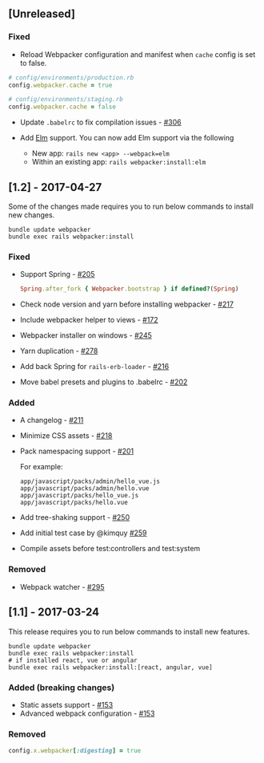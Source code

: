 ## [Unreleased]

### Fixed
- Reload Webpacker configuration and manifest when `cache` config is set to false.

```rb
# config/environments/production.rb
config.webpacker.cache = true

# config/environments/staging.rb
config.webpacker.cache = false
```

- Update `.babelrc` to fix compilation issues - [#306](https://github.com/rails/webpacker/issues/306)

- Add [Elm](http://elm-lang.org) support. You can now add Elm support via the following
  - New app: `rails new <app> --webpack=elm`
  - Within an existing app: `rails webpacker:install:elm`

## [1.2] - 2017-04-27
Some of the changes made requires you to run below commands to install new changes.

```
bundle update webpacker
bundle exec rails webpacker:install
```

### Fixed
- Support Spring - [#205](https://github.com/rails/webpacker/issues/205)

  ```ruby
  Spring.after_fork { Webpacker.bootstrap } if defined?(Spring)
  ```
- Check node version and yarn before installing webpacker - [#217](https://github.com/rails/webpacker/issues/217)

- Include webpacker helper to views - [#172](https://github.com/rails/webpacker/issues/172)

- Webpacker installer on windows - [#245](https://github.com/rails/webpacker/issues/245)

- Yarn duplication - [#278](https://github.com/rails/webpacker/issues/278)

- Add back Spring for `rails-erb-loader` - [#216](https://github.com/rails/webpacker/issues/216)

- Move babel presets and plugins to .babelrc - [#202](https://github.com/rails/webpacker/issues/202)

### Added
- A changelog - [#211](https://github.com/rails/webpacker/issues/211)
- Minimize CSS assets - [#218](https://github.com/rails/webpacker/issues/218)
- Pack namespacing support - [#201](https://github.com/rails/webpacker/pull/201)

  For example:
  ```
  app/javascript/packs/admin/hello_vue.js
  app/javascript/packs/admin/hello.vue
  app/javascript/packs/hello_vue.js
  app/javascript/packs/hello.vue
  ```
- Add tree-shaking support - [#250](https://github.com/rails/webpacker/pull/250)
- Add initial test case by @kimquy [#259](https://github.com/rails/webpacker/pull/259)
- Compile assets before test:controllers and test:system

### Removed
- Webpack watcher - [#295](https://github.com/rails/webpacker/pull/295)

## [1.1] - 2017-03-24

This release requires you to run below commands to install new features.

```
bundle update webpacker
bundle exec rails webpacker:install
# if installed react, vue or angular
bundle exec rails webpacker:install:[react, angular, vue]
```

### Added (breaking changes)
- Static assets support - [#153](https://github.com/rails/webpacker/pull/153)
- Advanced webpack configuration - [#153](https://github.com/rails/webpacker/pull/153)

### Removed

```rb
config.x.webpacker[:digesting] = true
```
